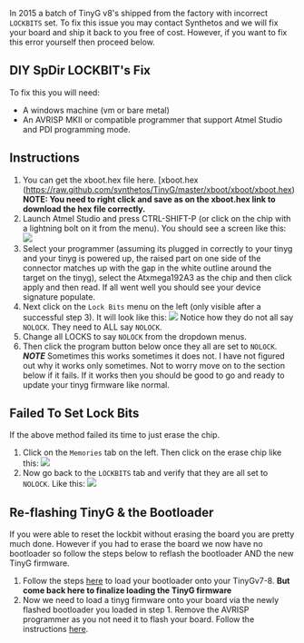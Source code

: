 In 2015 a batch of TinyG v8's shipped from the factory with incorrect `LOCKBITS` set.  To fix this issue you may contact Synthetos and we will fix your board and ship it back to you free of cost.  However, if you want to fix this error yourself then proceed below.

## DIY SpDir LOCKBIT's Fix
To fix this you will need:
* A windows machine (vm or bare metal)
* An AVRISP MKII or compatible programmer that support Atmel Studio and PDI programming mode.

## Instructions
1. You can get the xboot.hex file here.  [xboot.hex (https://raw.github.com/synthetos/TinyG/master/xboot/xboot/xboot.hex)  **NOTE: You need to right click and save as on the xboot.hex link to download the hex file correctly.**
2. Launch Atmel Studio and press CTRL-SHIFT-P (or click on the chip with a lightning bolt on it from the menu).
You should see a screen like this:
![](https://farm2.staticflickr.com/1697/23739145324_44027a6a15_b.jpg)
3.  Select your programmer (assuming its plugged in correctly to your tinyg and your tinyg is powered up, the raised part  on one side of the connector matches up with the gap in the white outline around the target on the tinyg), select the Atxmega192A3 as the chip and then click apply and then read.  If all went well you should see your device signature populate.
4. Next click on the `Lock Bits` menu on the left (only visible after a successful step 3).  It will look like this:
![](https://www.flickr.com/photos/rileyporter/24071049480/in/dateposted-public/)
Notice how they do not all say `NOLOCK`.  They need to ALL say `NOLOCK`.
5. Change all LOCKS to say `NOLOCK` from the dropdown menus.  
6. Then click the program button below once they all are set to `NOLOCK`.
***NOTE*** Sometimes this works sometimes it does not.  I have not figured out why it works only sometimes.  Not to worry move on to the section below if it fails.  If it works then you should be good to go and ready to update your tinyg firmware like normal.


## Failed To Set Lock Bits

If the above method failed its time to just erase the chip.
1. Click on the `Memories` tab on the left.  Then click on the erase chip like this:
![](https://farm2.staticflickr.com/1558/23739809703_a028949ca6_b.jpg)
2. Now go back to the `LOCKBITS` tab and verify that they are all set to `NOLOCK`. Like this:
![](https://farm2.staticflickr.com/1643/23738449894_f7a6a6043f_b.jpg)

## Re-flashing TinyG & the Bootloader
If you were able to reset the lockbit without erasing the board you are pretty much done.  However if you had to erase the board we now have no bootloader so follow the steps below to reflash the bootloader AND the new TinyG firmware.
<br>

1. Follow the steps [here](https://github.com/synthetos/TinyG/wiki/TinyG-Boot-Loader#flashing-the-boot-loader-onto-the-xmega-chip) to load your bootloader onto your TinyGv7-8.
**But come back here to finalize loading the TinyG firmware**
2. Now we need to load a tinyg firmware onto your board via the newly flashed bootloader you loaded in step 1. Remove the AVRISP programmer as you not need it to flash your board.  Follow the instructions [here](https://github.com/synthetos/TinyG/wiki/TinyG-TG-Updater-App).
